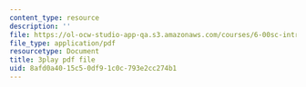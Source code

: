 ```yaml
---
content_type: resource
description: ''
file: https://ol-ocw-studio-app-qa.s3.amazonaws.com/courses/6-00sc-introduction-to-computer-science-and-programming-spring-2011/8afd0a4015c50df91c0c793e2cc274b1_8I0BmT1ccuw.pdf
file_type: application/pdf
resourcetype: Document
title: 3play pdf file
uid: 8afd0a40-15c5-0df9-1c0c-793e2cc274b1
---
```

